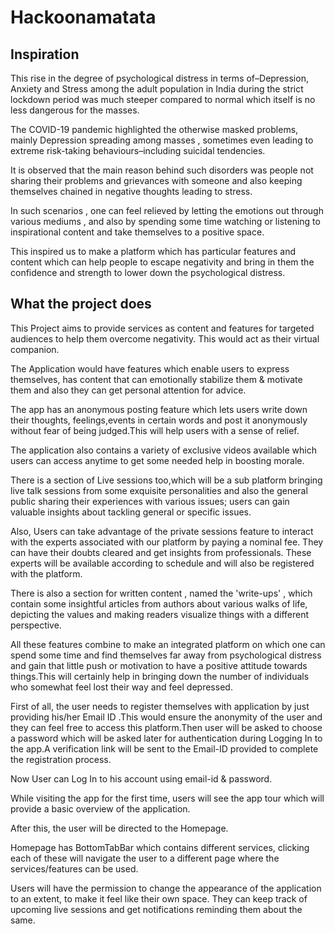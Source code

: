 # Hackoonamatata

## Inspiration
This rise in the degree of psychological distress in terms of–Depression, Anxiety and Stress among the adult population in India during the strict lockdown period was much steeper compared to normal which itself is no less dangerous for the masses.

The COVID-19 pandemic highlighted the otherwise masked problems, mainly Depression spreading among masses , sometimes even leading to extreme risk-taking behaviours–including suicidal tendencies.

It is observed that the main reason behind such disorders was people not sharing their problems and grievances with someone and also keeping themselves chained in negative thoughts leading to stress.

In such scenarios , one can feel relieved by letting the emotions out through various mediums , and also by spending some time watching or listening to inspirational content and take themselves to a positive space.

This inspired us to make a platform which has particular features and content which can help people to escape negativity and bring in them the confidence and strength to lower down the psychological distress.






## What the project does

This Project aims to provide services as content and features for targeted audiences to help them overcome negativity. This would act as their virtual companion.

The Application would have features which enable users to express themselves, has content that can emotionally stabilize them & motivate them and also they can get personal attention for advice.

The app has an anonymous posting feature which lets users write down their thoughts, feelings,events in certain words and post it anonymously without fear of being judged.This will help users with a sense of relief.

The application also contains a variety of exclusive videos available which users can access anytime to get some needed help in boosting morale.

There is a section of Live sessions too,which will be a sub platform bringing live talk sessions from some exquisite personalities and also the general public sharing their experiences with various issues; users can gain valuable insights about tackling general or specific issues.

Also, Users can take advantage of the private sessions feature to interact with the experts associated with our platform by paying a nominal fee. They can have their doubts cleared and get insights from professionals. These experts will be available according to schedule and will also be registered with the platform.

There is also a section for written content , named the 'write-ups' , which contain some insightful articles from authors about various walks of life, depicting the values and making readers visualize things with a different perspective.

All these features combine to make an integrated platform on which one can spend some time and find themselves far away from psychological distress and gain that little push or motivation to have a positive attitude towards things.This will certainly help in bringing down the number of individuals who somewhat feel lost their way and feel depressed.


First of all, the user needs to register themselves with application by just providing his/her Email ID .This would ensure the anonymity of the user and they can feel free to access this platform.Then user will be asked to choose a password which will be asked later for authentication during Logging In to the app.A verification link will be sent to the Email-ID provided to complete the registration process.

	

Now User can Log In to his account using email-id & password.

While visiting the app for the first time, users will see the app tour which will provide a basic overview of the application.



 


After this, the user will be directed to the Homepage.

Homepage has BottomTabBar which contains different services, clicking each of these will navigate the user to a different page where the services/features can be used.



Users will have the permission to change the appearance of the application to an extent, to make it feel like their own space. They can keep track of upcoming live sessions and get notifications reminding them about the same.

